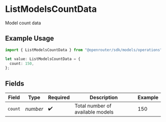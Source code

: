 # ListModelsCountData

Model count data

## Example Usage

```typescript
import { ListModelsCountData } from "@openrouter/sdk/models/operations";

let value: ListModelsCountData = {
  count: 150,
};
```

## Fields

| Field                            | Type                             | Required                         | Description                      | Example                          |
| -------------------------------- | -------------------------------- | -------------------------------- | -------------------------------- | -------------------------------- |
| `count`                          | *number*                         | :heavy_check_mark:               | Total number of available models | 150                              |